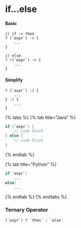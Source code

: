 # if...else

#### Basic

```
// if -> then
? (`expr`) -> {
    ...
}

// else
? !(`expr`) -> {
    ...
}
```

#### Simplify

```
? (`expr`) :) {
    ...
} :( {
    ... 
}
```

{% tabs %}
{% tab title="Java" %}
```java
if (`expr`) {
    // code block
} else {
    // code block
}
```
{% endtab %}

{% tab title="Python" %}
```python
if `expr`:
    ...
else:
    ...
```
{% endtab %}
{% endtabs %}

### Ternary Operator

```
(`expr`) ? `then` : `else`
```
